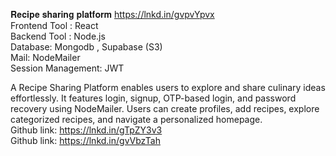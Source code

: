 𝐑𝐞𝐜𝐢𝐩𝐞 𝐬𝐡𝐚𝐫𝐢𝐧𝐠 𝐩𝐥𝐚𝐭𝐟𝐨𝐫𝐦 https://lnkd.in/gvpvYpvx  <br>
Frontend Tool : React <br>
Backend Tool : Node.js  <br>
Database: Mongodb , Supabase (S3) <br>
Mail: NodeMailer <br>
Session Management: JWT <br>

A Recipe Sharing Platform enables users to explore and share culinary ideas effortlessly. It features login, signup, OTP-based login, and password recovery using NodeMailer. Users can create profiles, add recipes, explore categorized recipes, and navigate a personalized homepage. <br>
Github link: https://lnkd.in/gTpZY3v3 <br>
Github link: https://lnkd.in/gvVbzTah <br>

